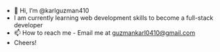 - 👋 Hi, I’m @karlguzman410
- I am currently learning web development skills to become a full-stack developer
- 📫 How to reach me - Email me at guzmankarl0410@gmail.com
- Cheers!
